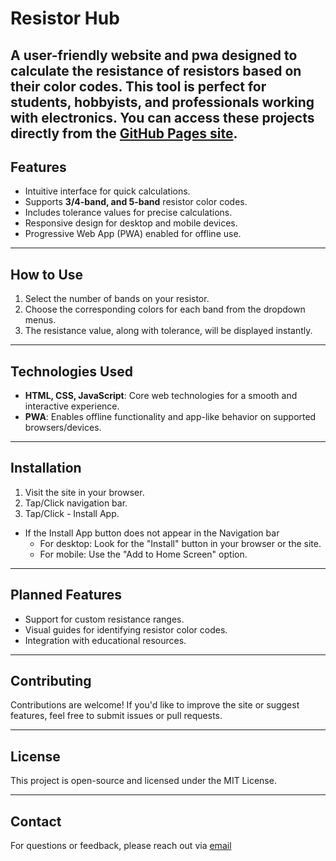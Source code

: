 # **Resistor Hub**

A user-friendly website and pwa designed to calculate the resistance of resistors based on their color codes. This tool is perfect for students, hobbyists, and professionals working with electronics.
 You can access these projects directly from the [GitHub Pages site](https://ohmlaws.github.io/resistor). 
---

## **Features**
- Intuitive interface for quick calculations.
- Supports **3/4-band, and 5-band** resistor color codes.
- Includes tolerance values for precise calculations.
- Responsive design for desktop and mobile devices.
- Progressive Web App (PWA) enabled for offline use.

---

## **How to Use**
1. Select the number of bands on your resistor.
2. Choose the corresponding colors for each band from the dropdown menus.
3. The resistance value, along with tolerance, will be displayed instantly.

---

## **Technologies Used**
- **HTML, CSS, JavaScript**: Core web technologies for a smooth and interactive experience.
- **PWA**: Enables offline functionality and app-like behavior on supported browsers/devices.

---

## **Installation**
1. Visit the site in your browser.
2. Tap/Click navigation bar.
3. Tap/Click - Install App.
- If the Install App button does not appear in the Navigation bar
   - For desktop: Look for the "Install" button in your browser or the site.
   - For mobile: Use the "Add to Home Screen" option.

---

## **Planned Features**
- Support for custom resistance ranges.
- Visual guides for identifying resistor color codes.
- Integration with educational resources.

---

## **Contributing**
Contributions are welcome! If you'd like to improve the site or suggest features, feel free to submit issues or pull requests.

---

## **License**
This project is open-source and licensed under the MIT License.

---

## **Contact**
For questions or feedback, please reach out via [email](mailto:developers.service.web@gmail.com)
